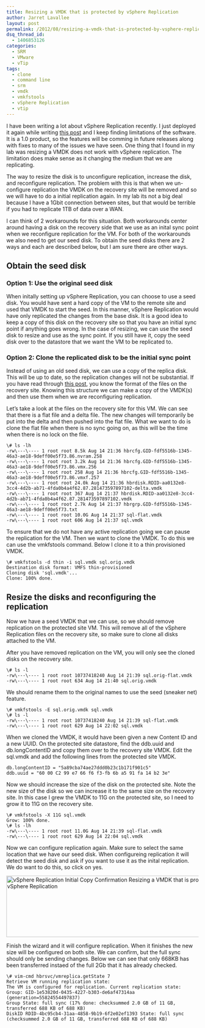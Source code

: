 ```yaml
---
title: Resizing a VMDK that is protected by vSphere Replication
author: Jarret Lavallee
layout: post
permalink: /2012/08/resizing-a-vmdk-that-is-protected-by-vsphere-replication/
dsq_thread_id:
  - 1406853126
categories:
  - SRM
  - VMware
  - vTip
tags:
  - clone
  - command line
  - srm
  - vmdk
  - vmkfstools
  - vSphere Replication
  - vtip
---
```

I have been writing a lot about vSphere Replication recently. I just deployed it again while writing <a title="Using a Custom Root CA Certificates with vSphere Replication" href="http://virtuallyhyper.com/2012/08/using-a-custom-ca-with-vsphere-replication/" onclick="javascript:_gaq.push(['_trackEvent','outbound-article','http://virtuallyhyper.com/2012/08/using-a-custom-ca-with-vsphere-replication/']);" target="_blank">this post</a> and I keep finding limitations of the software. It is a 1.0 product, so the features will be comming in future releases along with fixes to many of the issues we have seen. One thing that I found in my lab was resizing a VMDK does not work with vSphere replication. The limitation does make sense as it changing the medium that we are replicating.

The way to resize the disk is to unconfigure replication, increase the disk, and reconfigure replication. The problem with this is that when we un-configure replication the VMDK on the recovery site will be removed and so we will have to do a initial replication again. In my lab its not a big deal because I have a 1Gbit connection between sites, but that would be terrible if you had to replicate 1TB of data over a WAN.

I can think of 2 workarounds for this situation. Both workarounds center around having a disk on the recovery side that we use as an inital sync point when we reconfigure replication for the VM. For both of the workarounds we also need to get our seed disk. To obtain the seed disks there are 2 ways and each are described below, but I am sure there are other ways.

## Obtain the seed disk

### Option 1: Use the original seed disk

When initally setting up vSphere Replication, you can choose to use a seed disk. You would have sent a hard copy of the VM to the remote site and used that VMDK to start the seed. In this manner, vSphere Replication would have only replicated the changes from the base disk. It is a good idea to keep a copy of this disk on the recovery site so that you have an initial sync point if anything goes wrong. In the case of resizing, we can use the seed disk to resize and use as the sync point. If you still have it, copy the seed disk over to the datastore that we want the VM to be replicated to.

### Option 2: Clone the replicated disk to be the initial sync point

Instead of using an old seed disk, we can use a copy of the replica disk. This will be up to date, so the replication changes will not be substantial. If you have read through <a title="Files created for a test failover with vSphere Replication" href="http://virtuallyhyper.com/2012/08/files-created-for-a-test-failover-with-vsphere-replication/" onclick="javascript:_gaq.push(['_trackEvent','outbound-article','http://virtuallyhyper.com/2012/08/files-created-for-a-test-failover-with-vsphere-replication/']);" target="_blank">this post</a>, you know the format of the files on the recovery site. Knowing this structure we can make a copy of the VMDK(s) and then use them when we are reconfiguring replication.

Let&#8217;s take a look at the files on the recovery site for this VM. We can see that there is a flat file and a delta file. The new changes will temporarily be put into the delta and then pushed into the flat file. What we want to do is clone the flat file when there is no sync going on, as this will be the time when there is no lock on the file.

	  
	\# ls -lh  
	-rw\---\---- 1 root root 8.5k Aug 14 21:36 hbrcfg.GID-fdf5516b-1345-46a3-ae18-9deff00e5f73.86.nvram.258  
	-rw\---\---- 1 root root 3.2k Aug 14 21:36 hbrcfg.GID-fdf5516b-1345-46a3-ae18-9deff00e5f73.86.vmx.256  
	-rw\---\---- 1 root root 258 Aug 14 21:36 hbrcfg.GID-fdf5516b-1345-46a3-ae18-9deff00e5f73.86.vmxf.257  
	-rw\---\---- 1 root root 24.0k Aug 14 21:36 hbrdisk.RDID-aa0132e8-3cc4-4d2b-ab71-4fda0b4a4f62.87.281473597897102-delta.vmdk  
	-rw\---\---- 1 root root 367 Aug 14 21:37 hbrdisk.RDID-aa0132e8-3cc4-4d2b-ab71-4fda0b4a4f62.87.281473597897102.vmdk  
	-rw\---\---- 1 root root 2.7k Aug 14 21:37 hbrgrp.GID-fdf5516b-1345-46a3-ae18-9deff00e5f73.txt  
	-rw\---\---- 1 root root 10.0G Aug 14 21:37 sql-flat.vmdk  
	-rw\---\---- 1 root root 606 Aug 14 21:37 sql.vmdk  
	

To ensure that we do not have any active replication going we can pause the replication for the VM. Then we want to clone the VMDK. To do this we can use the vmkfstools command. Below I clone it to a thin provisioned VMDK.

	  
	\# vmkfstools -d thin -i sql.vmdk sql.orig.vmdk  
	Destination disk format: VMFS thin-provisioned  
	Cloning disk 'sql.vmdk'...  
	Clone: 100% done.  
	

## Resize the disks and reconfiguring the replication

Now we have a seed VMDK that we can use, so we should remove replication on the protected site VM. This will remove all of the vSphere Replication files on the recovery site, so make sure to clone all disks attached to the VM.

After you have removed replication on the VM, you will only see the cloned disks on the recovery site.

	  
	\# ls -l  
	-rw\---\---- 1 root root 10737418240 Aug 14 21:39 sql.orig-flat.vmdk  
	-rw\---\---- 1 root root 634 Aug 14 21:40 sql.orig.vmdk  
	

We should rename them to the original names to use the seed (sneaker net) feature.

	  
	\# vmkfstools -E sql.orig.vmdk sql.vmdk  
	\# ls -l  
	-rw\---\---- 1 root root 10737418240 Aug 14 21:39 sql-flat.vmdk  
	-rw\---\---- 1 root root 629 Aug 14 22:02 sql.vmdk  
	

When we cloned the VMDK, it would have been given a new Content ID and a new UUID. On the protected site datastore, find the ddb.uuid and db.longContentID and copy them over to the recovery site VMDK. Edit the sql.vmdk and add the following lines from the protected site VMDK.

	  
	db.longContentID = "5a89cba74ae27ddd0b23c1b171f901c5"  
	ddb.uuid = "60 00 C2 99 e7 66 f6 f3-fb 6b a5 91 fa 14 b2 3e"  
	

Now we should increase the size of the disk on the protected site. Note the new size of the disk so we can increase it to the same size on the recovery site. In this case I grew the VMDK to 11G on the protected site, so I need to grow it to 11G on the recovery site.

	  
	\# vmkfstools -X 11G sql.vmdk  
	Grow: 100% done.  
	\# ls -lh  
	-rw\---\---- 1 root root 11.0G Aug 14 21:39 sql-flat.vmdk  
	-rw\---\---- 1 root root 629 Aug 14 22:04 sql.vmdk  
	

Now we can configure replication again. Make sure to select the same location that we have our seed disk. When configureing replication it will detect the seed disk and ask if you want to use it as the inital replication. We do want to do this, so click on yes.

<a href="http://virtuallyhyper.com/wp-content/uploads/2012/08/vSphere-Replication-Initial-Copy-Confirmation.png" onclick="javascript:_gaq.push(['_trackEvent','outbound-article','http://virtuallyhyper.com/wp-content/uploads/2012/08/vSphere-Replication-Initial-Copy-Confirmation.png']);"><img class="aligncenter size-full wp-image-2311" title="vSphere Replication - Initial Copy Confirmation" src="http://virtuallyhyper.com/wp-content/uploads/2012/08/vSphere-Replication-Initial-Copy-Confirmation.png" alt="vSphere Replication Initial Copy Confirmation Resizing a VMDK that is protected by vSphere Replication" width="574" height="161" /></a>

Finish the wizard and it will configure replication. When it finishes the new size will be configured on both site. We can confirm, but the full sync should only be sending changes. Below we can see that only 668KB has been transferred instaed of the full 2Gb that it has already checked.

	  
	\# vim-cmd hbrsvc/vmreplica.getState 7  
	Retrieve VM running replication state:  
	The VM is configured for replication. Current replication state: Group: GID-1e53820d-0435-4227-b303-de6af47314aa (generation=55824554497837)  
	Group State: full sync (17% done: checksummed 2.0 GB of 11 GB, transferred 688 KB of 688 KB)  
	DiskID RDID-4bc95cb4-31aa-4858-9b19-6f2e02ef1393 State: full sync (checksummed 2.0 GB of 11 GB, transferred 688 KB of 688 KB)  
	

<p class="wp-flattr-button">
  <a class="FlattrButton" style="display:none;" href="http://virtuallyhyper.com/2012/08/resizing-a-vmdk-that-is-protected-by-vsphere-replication/" title=" Resizing a VMDK that is protected by vSphere Replication" rev="flattr;uid:virtuallyhyper;language:en_GB;category:text;tags:clone,command line,srm,vmdk,vmkfstools,vSphere Replication,vtip,blog;button:compact;">I have been writing a lot about vSphere Replication recently. I just deployed it again while writing this post and I keep finding limitations of the software. It is a...</a>
</p>